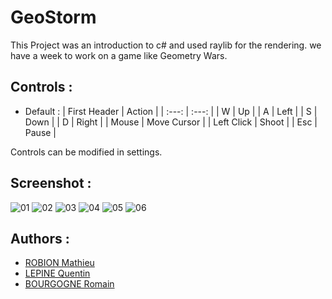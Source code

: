 # GeoStorm

This Project was an introduction to c# and used raylib for the rendering. we have a week to work on a game like Geometry Wars.
## Controls :

- Default :
    | First Header  |     Action    |
    |     :---:     |     :---:     |
    |       W       |       Up      |
    |       A       |      Left     |
    |       S       |      Down     |
    |       D       |     Right     |
    |     Mouse     |  Move Cursor  |
    |   Left Click  |     Shoot     |
    |      Esc      |     Pause     |

Controls can be modified in settings.
## Screenshot :
![01](https://user-images.githubusercontent.com/74106176/220383413-f6983b34-f487-45ad-853e-5e39798cac6f.png)
![02](https://user-images.githubusercontent.com/74106176/220383446-90403327-7e75-4835-9561-b98f1eb13da9.png)
![03](https://user-images.githubusercontent.com/74106176/220383453-710e4689-f6d8-48f0-857a-b294cdede0e9.png)
![04](https://user-images.githubusercontent.com/74106176/220383463-099824f7-fd6e-477f-9047-752ee831d52a.png)
![05](https://user-images.githubusercontent.com/74106176/220383485-9137b47b-db73-41f1-9bcb-485469a6377a.png)
![06](https://user-images.githubusercontent.com/74106176/220383500-becea736-a17c-47a6-a380-32c4fcd04857.png)

## Authors :

- [ROBION Mathieu](https://github.com/Motisma479)
- [LEPINE Quentin](https://github.com/getItemFromBlock)
- [BOURGOGNE Romain](https://github.com/Maisquasar)
